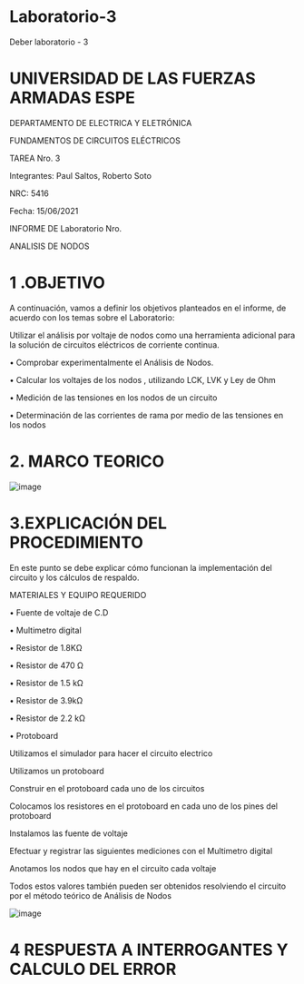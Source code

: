 # Laboratorio-3

Deber laboratorio - 3

# UNIVERSIDAD DE LAS FUERZAS ARMADAS ESPE

DEPARTAMENTO DE ELECTRICA Y ELETRÓNICA

FUNDAMENTOS DE CIRCUITOS ELÉCTRICOS

TAREA Nro. 3

Integrantes: Paul Saltos, Roberto Soto

NRC: 5416

Fecha: 15/06/2021

INFORME DE Laboratorio Nro.

ANALISIS DE NODOS

# 1 .OBJETIVO

A continuación, vamos a definir los objetivos planteados en el informe, de acuerdo con los temas sobre el Laboratorio:

Utilizar el análisis por voltaje de nodos como una herramienta adicional para la solución de circuitos eléctricos de corriente continua.

• Comprobar experimentalmente el Análisis de Nodos.

• Calcular los voltajes de los nodos , utilizando LCK, LVK y Ley de Ohm

• Medición de las tensiones en los nodos de un circuito 

• Determinación de las corrientes de rama por medio de las tensiones en los nodos

# 2. MARCO TEORICO

![image](https://user-images.githubusercontent.com/85178869/122168070-6ce3da00-ce41-11eb-8672-0a4704d9cc94.png)

# 3.EXPLICACIÓN DEL PROCEDIMIENTO

En este punto se debe explicar cómo funcionan la implementación del circuito y los cálculos de respaldo.

MATERIALES Y EQUIPO REQUERIDO

• Fuente de voltaje de C.D

• Multimetro digital

• Resistor de 1.8KΩ

• Resistor de 470 Ω

• Resistor de 1.5 kΩ

• Resistor de 3.9kΩ

• Resistor de 2.2 kΩ

• Protoboard

Utilizamos el simulador para hacer el circuito electrico

Utilizamos un protoboard

Construir en el protoboard cada uno de los circuitos

Colocamos los resistores en el protoboard en cada uno de los pines del protoboard

Instalamos las  fuente de voltaje

Efectuar y registrar las siguientes mediciones con el Multimetro digital

Anotamos los nodos que hay en el circuito cada voltaje 

Todos estos valores también pueden ser obtenidos resolviendo el circuito por el método teórico de Análisis de Nodos

![image](https://user-images.githubusercontent.com/85178869/122169857-85ed8a80-ce43-11eb-86c1-30b7bec8bd73.png)

# 4 RESPUESTA A INTERROGANTES Y CALCULO DEL ERROR




